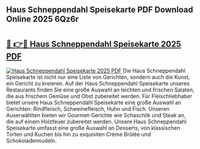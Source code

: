 ## Haus Schneppendahl Speisekarte PDF Download Online 2025 6Qz6r

# <h2><a href="http://gc9wo6.nevu.top/?p=Haus+Schneppendahl+Speisekarte">🔗 👉🔴 Haus Schneppendahl Speisekarte 2025 PDF</a></h2>

[![Haus Schneppendahl Speisekarte 2025 PDF](https://i.imgur.com/dBaPXMq.png)](http://gc9wo6.nevu.top/?p=Haus+Schneppendahl+Speisekarte)
Die Haus Schneppendahl Speisekarte ist nicht nur eine Liste von Gerichten, sondern auch die Kunst, ein Gericht zu kreieren. Auf der Haus Schneppendahl Speisekarte unseres Restaurants finden Sie eine große Auswahl an leichten und frischen Salaten, die aus frischem Gemüse und Obst zubereitet werden. Für Fleischliebhaber bietet unsere Haus Schneppendahl Speisekarte eine große Auswahl an Gerichten: Rindfleisch, Schweinefleisch, Huhn und Fisch. Unseren Auserwählten bieten wir Gourmet-Gerichte wie Schaschlik und Steak an, die auf einem Holzfeuer zubereitet werden. Unsere Haus Schneppendahl Speisekarte umfasst eine große Auswahl an Desserts, von klassischen Torten und Kuchen bis hin zu exquisiten Crème Brûlée und Schokoladennudeln.
